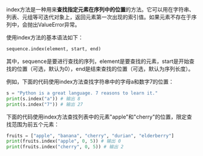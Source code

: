
index方法是一种用来**查找指定元素在序列中的位置**的方法。它可以用在字符串、列表、元组等可迭代对象上，返回元素第一次出现的索引值。如果元素不存在于序列中，会抛出ValueError异常。

使用index方法的基本语法如下：

```python
sequence.index(element, start, end)
```

其中，sequence是要进行查找的序列，element是要查找的元素，start是开始查找的位置（可选，默认为0），end是结束查找的位置（可选，默认为序列长度）。

例如，下面的代码使用index方法查找字符串中的字母a和数字7的位置：

```python
s = "Python is a great language. 7 reasons to learn it."
print(s.index("a")) # 输出 8
print(s.index("7")) # 输出 27
```

下面的代码使用index方法查找列表中的元素"apple"和"cherry"的位置，限定查找范围为前五个元素：

```python
fruits = ["apple", "banana", "cherry", "durian", "elderberry"]
print(fruits.index("apple", 0, 5)) # 输出 0
print(fruits.index("cherry", 0, 5)) # 输出 2
```
